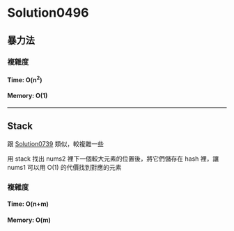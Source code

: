# Solution0496

## 暴力法

### 複雜度

#### Time: O(n<sup>2</sup>)

#### Memory: O(1)

---

## Stack

跟 [Solution0739](Solution0739.md) 類似，較複雜一些

用 stack 找出 nums2 裡下一個較大元素的位置後，將它們儲存在 hash 裡，讓 nums1 可以用 O(1) 的代價找到對應的元素

### 複雜度

#### Time: O(n+m)

#### Memory: O(m)